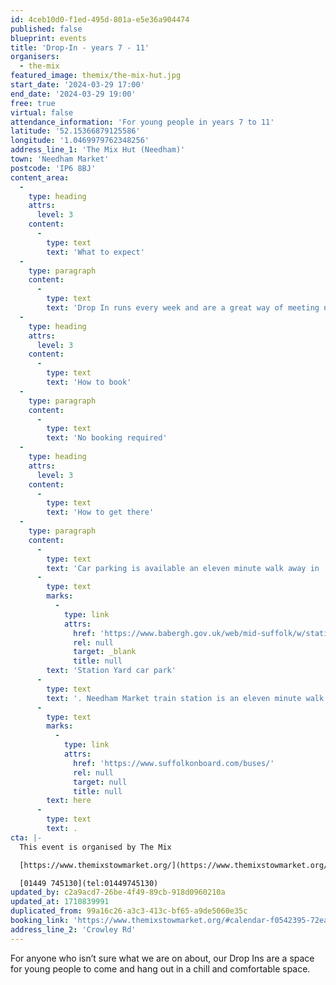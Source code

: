 ```yaml
---
id: 4ceb10d0-f1ed-495d-801a-e5e36a904474
published: false
blueprint: events
title: 'Drop-In - years 7 - 11'
organisers:
  - the-mix
featured_image: themix/the-mix-hut.jpg
start_date: '2024-03-29 17:00'
end_date: '2024-03-29 19:00'
free: true
virtual: false
attendance_information: 'For young people in years 7 to 11'
latitude: '52.15366879125586'
longitude: '1.0469979762348256'
address_line_1: 'The Mix Hut (Needham)'
town: 'Needham Market'
postcode: 'IP6 8BJ'
content_area:
  -
    type: heading
    attrs:
      level: 3
    content:
      -
        type: text
        text: 'What to expect'
  -
    type: paragraph
    content:
      -
        type: text
        text: 'Drop In runs every week and are a great way of meeting new friends and finding new passions.'
  -
    type: heading
    attrs:
      level: 3
    content:
      -
        type: text
        text: 'How to book'
  -
    type: paragraph
    content:
      -
        type: text
        text: 'No booking required'
  -
    type: heading
    attrs:
      level: 3
    content:
      -
        type: text
        text: 'How to get there'
  -
    type: paragraph
    content:
      -
        type: text
        text: 'Car parking is available an eleven minute walk away in '
      -
        type: text
        marks:
          -
            type: link
            attrs:
              href: 'https://www.babergh.gov.uk/web/mid-suffolk/w/station-yard-car-park'
              rel: null
              target: _blank
              title: null
        text: 'Station Yard car park'
      -
        type: text
        text: '. Needham Market train station is an eleven minute walk away. The nearest bus stop is one minute walk away, see the latest bus timetables '
      -
        type: text
        marks:
          -
            type: link
            attrs:
              href: 'https://www.suffolkonboard.com/buses/'
              rel: null
              target: null
              title: null
        text: here
      -
        type: text
        text: .
cta: |-
  This event is organised by The Mix

  [https://www.themixstowmarket.org/](https://www.themixstowmarket.org/) 

  [01449 745130](tel:01449745130)
updated_by: c2a9acd7-26be-4f49-89cb-918d0960210a
updated_at: 1710839991
duplicated_from: 99a16c26-a3c3-413c-bf65-a9de5060e35c
booking_link: 'https://www.themixstowmarket.org/#calendar-f0542395-72ea-4bf6-8c39-c82dfc414127-event-le8ph11b-1710522000-1711731600'
address_line_2: 'Crowley Rd'
---
```

For anyone who isn’t sure what we are on about, our Drop Ins are a space for young people to come and hang out in a chill and comfortable space.
